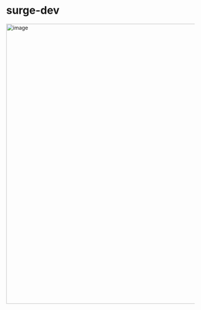 # surge-dev
<img width="750" alt="image" src="https://github.com/user-attachments/assets/1132f4a2-2c58-45c0-8b8b-be3aa3c63ba2">
